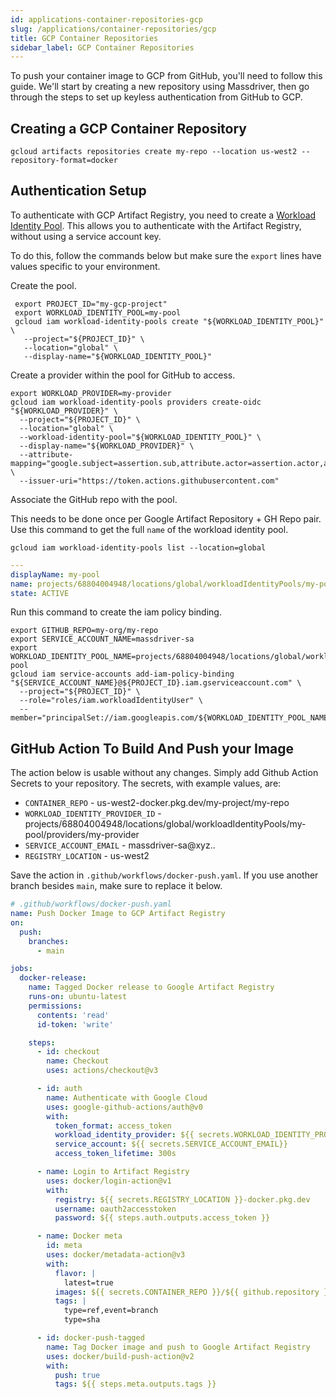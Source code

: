 ```yaml
---
id: applications-container-repositories-gcp
slug: /applications/container-repositories/gcp
title: GCP Container Repositories
sidebar_label: GCP Container Repositories
---
```


To push your container image to GCP from GitHub, you'll need to follow this guide. We'll start by creating a new repository using Massdriver, then go through the steps to set up keyless authentication from GitHub to GCP.

## Creating a GCP Container Repository

```shell
gcloud artifacts repositories create my-repo --location us-west2 --repository-format=docker
```

## Authentication Setup

To authenticate with GCP Artifact Registry, you need to create a [Workload Identity Pool](https://cloud.google.com/iam/docs/workload-identity-federation). This allows you to authenticate with the Artifact Registry, without using a service account key.

To do this, follow the commands below but make sure the `export` lines have values specific to your environment.

Create the pool.

```shell
 export PROJECT_ID="my-gcp-project"
 export WORKLOAD_IDENTITY_POOL=my-pool
 gcloud iam workload-identity-pools create "${WORKLOAD_IDENTITY_POOL}" \
   --project="${PROJECT_ID}" \
   --location="global" \
   --display-name="${WORKLOAD_IDENTITY_POOL}"
```

Create a provider within the pool for GitHub to access.

```shell
export WORKLOAD_PROVIDER=my-provider
gcloud iam workload-identity-pools providers create-oidc "${WORKLOAD_PROVIDER}" \
  --project="${PROJECT_ID}" \
  --location="global" \
  --workload-identity-pool="${WORKLOAD_IDENTITY_POOL}" \
  --display-name="${WORKLOAD_PROVIDER}" \
  --attribute-mapping="google.subject=assertion.sub,attribute.actor=assertion.actor,attribute.repository=assertion.repository" \
  --issuer-uri="https://token.actions.githubusercontent.com"
```

Associate the GitHub repo with the pool.

This needs to be done once per Google Artifact Repository + GH Repo pair. Use this command to get the full `name` of the workload identity pool.

`gcloud iam workload-identity-pools list --location=global`

```yaml
---
displayName: my-pool
name: projects/68804004948/locations/global/workloadIdentityPools/my-pool
state: ACTIVE
```

Run this command to create the iam policy binding.

```shell
export GITHUB_REPO=my-org/my-repo
export SERVICE_ACCOUNT_NAME=massdriver-sa
export WORKLOAD_IDENTITY_POOL_NAME=projects/68804004948/locations/global/workloadIdentityPools/my-pool
gcloud iam service-accounts add-iam-policy-binding "${SERVICE_ACCOUNT_NAME}@${PROJECT_ID}.iam.gserviceaccount.com" \
  --project="${PROJECT_ID}" \
  --role="roles/iam.workloadIdentityUser" \
  --member="principalSet://iam.googleapis.com/${WORKLOAD_IDENTITY_POOL_NAME}/attribute.repository/${GITHUB_REPO}"
```

## GitHub Action To Build And Push your Image

The action below is usable without any changes. Simply add Github Action Secrets to your repository. The secrets, with example values, are:

- `CONTAINER_REPO` - us-west2-docker.pkg.dev/my-project/my-repo
- `WORKLOAD_IDENTITY_PROVIDER_ID` - projects/68804004948/locations/global/workloadIdentityPools/my-pool/providers/my-provider
- `SERVICE_ACCOUNT_EMAIL` - massdriver-sa@xyz..
- `REGISTRY_LOCATION` - us-west2

Save the action in `.github/workflows/docker-push.yaml`. If you use another branch besides `main`, make sure to replace it below.

```yaml
# .github/workflows/docker-push.yaml
name: Push Docker Image to GCP Artifact Registry
on:
  push:
    branches:
      - main

jobs:
  docker-release:
    name: Tagged Docker release to Google Artifact Registry
    runs-on: ubuntu-latest
    permissions:
      contents: 'read'
      id-token: 'write'

    steps:
      - id: checkout
        name: Checkout
        uses: actions/checkout@v3

      - id: auth
        name: Authenticate with Google Cloud
        uses: google-github-actions/auth@v0
        with:
          token_format: access_token
          workload_identity_provider: ${{ secrets.WORKLOAD_IDENTITY_PROVIDER_ID }}
          service_account: ${{ secrets.SERVICE_ACCOUNT_EMAIL}}
          access_token_lifetime: 300s

      - name: Login to Artifact Registry
        uses: docker/login-action@v1
        with:
          registry: ${{ secrets.REGISTRY_LOCATION }}-docker.pkg.dev
          username: oauth2accesstoken
          password: ${{ steps.auth.outputs.access_token }}

      - name: Docker meta
        id: meta
        uses: docker/metadata-action@v3
        with:
          flavor: |
            latest=true
          images: ${{ secrets.CONTAINER_REPO }}/${{ github.repository }}
          tags: |
            type=ref,event=branch
            type=sha

      - id: docker-push-tagged
        name: Tag Docker image and push to Google Artifact Registry
        uses: docker/build-push-action@v2
        with:
          push: true
          tags: ${{ steps.meta.outputs.tags }}
```
